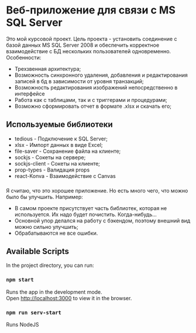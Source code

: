 # Веб-приложение для связи с MS SQL Server
Это мой курсовой проект. Цель проекта - установить соединение с базой
данных MS SQL Server 2008 и обеспечить корректное взаимодействие  с БД 
нескольких пользователей одновременно. Особенности:
 - Трехзвенная архитектура;
 - Возможность синхронного удаления, добавления и редактирования записей в бд в зависимости от уровня транзакций;
 - Возможность редактирования изображений непосредственно в интерфейсе
 - Работа как с таблицами, так и с триггерами и процедурами;
 - Возможно сформировать отчет в формате .xlsx и скачать его;
## Используемые библиотеки
 - tedious - Подключение к SQL Server;
 - xlsx - Импорт данных в виде Excel;
 - file-saver - Сохранение файла на клиенте;
 - sockjs - Сокеты на сервере;
 - sockjs-client - Сокеты на клиенте;
 - prop-types - Валидация props
 - react-Konva - Взаимодействие с Canvas
###
Я считаю, что это хорошее приложение. Но есть много чего, что можно было бы улучшить. Например:
 - В самом проекте присутствует часть библиотек, которая не используется. Их надо будет почистить. Когда-нибудь...
 - Основной упор делался на работу с бэкендом, поэтому внешний вид можно сильно улучшить;
 - Обрабатываются не все ошибки.

## Available Scripts

In the project directory, you can run:

### `npm start`

Runs the app in the development mode.\
Open [http://localhost:3000](http://localhost:3000) to view it in the browser.

### `npm run serv-start`

Runs NodeJS